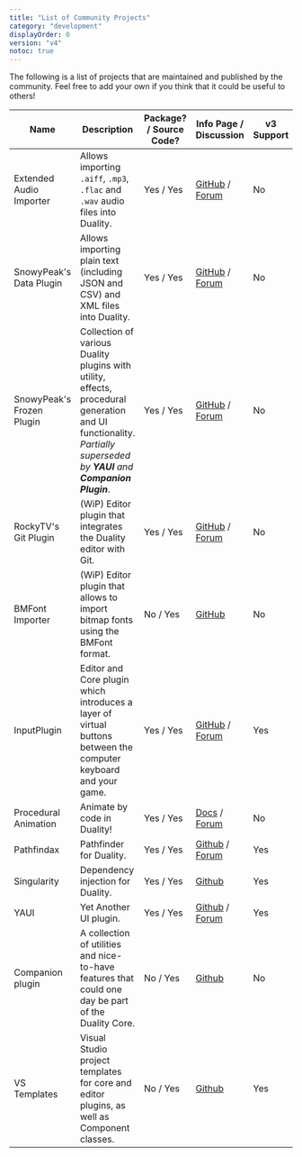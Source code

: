 ```yaml
---
title: "List of Community Projects"
category: "development"
displayOrder: 0
version: "v4"
notoc: true
---
```


The following is a list of projects that are maintained and published by the community. Feel free to add your own if you think that it could be useful to others!

Name | Description | Package? / Source Code? | Info Page / Discussion | v3 Support 
-----|-------------|-------------------------|------------------------|------------
Extended Audio Importer | Allows importing `.aiff`, `.mp3`, `.flac` and `.wav` audio files into Duality. | Yes / Yes | [GitHub](https://github.com/importjingles/ExtendedAudioImporter) / [Forum](https://forum.duality2d.net/viewtopic.php?f=18&t=644) | No
SnowyPeak's Data Plugin | Allows importing plain text (including JSON and CSV) and XML  files into Duality. | Yes / Yes | [GitHub](https://github.com/SirePi/duality-data) / [Forum](https://forum.duality2d.net/viewtopic.php?f=18&t=292) | No
SnowyPeak's Frozen Plugin | Collection of various Duality plugins with utility, effects, procedural generation and UI functionality. _Partially superseded by **YAUI** and **Companion Plugin**_. | Yes / Yes | [GitHub](https://github.com/SirePi/duality-frozen) / [Forum](https://forum.duality2d.net/viewtopic.php?f=18&t=319) | No
RockyTV's Git Plugin | (WiP) Editor plugin that integrates the Duality editor with Git. | Yes / Yes | [GitHub](https://github.com/RockyTV/duality-git) / [Forum](https://forum.duality2d.net/viewtopic.php?f=18&t=450) | No
BMFont Importer | (WiP) Editor plugin that allows to import bitmap fonts using the BMFont format. | No / Yes | [GitHub](https://github.com/mika76/duality-bitmapfont-importer) | No
InputPlugin | Editor and Core plugin which introduces a layer of virtual buttons between the computer keyboard and your game. | Yes / Yes | [GitHub](https://github.com/mfep/Duality.InputPlugin) / [Forum](https://forum.duality2d.net/viewtopic.php?f=18&t=832) | Yes
Procedural Animation | Animate by code in Duality! | Yes / Yes | [Docs](https://github.com/mfep/Duality.ProceduralAnimation/blob/master/README.md) / [Forum](https://forum.duality2d.net/viewtopic.php?f=18&t=970) | No
Pathfindax | Pathfinder for Duality. | Yes / Yes | [Github](https://github.com/Barsonax/Pathfindax) / [Forum](https://forum.duality2d.net/viewtopic.php?f=18&t=1061) | Yes
Singularity | Dependency injection for Duality. | Yes / Yes | [Github](https://github.com/Barsonax/Singularity) | Yes
YAUI | Yet Another UI plugin. | Yes / Yes | [Github](https://github.com/SirePi/duality-ui) / [Forum](https://forum.duality2d.net/viewtopic.php?f=18&t=940) | Yes
Companion plugin | A collection of utilities and nice-to-have features that could one day be part of the Duality Core. | No / Yes | [Github](https://github.com/AdamsLair/duality-companion) | No
VS Templates | Visual Studio project templates for core and editor plugins, as well as Component classes. | No / Yes | [Github](https://github.com/Barsonax/DualityVSExtension) | Yes
